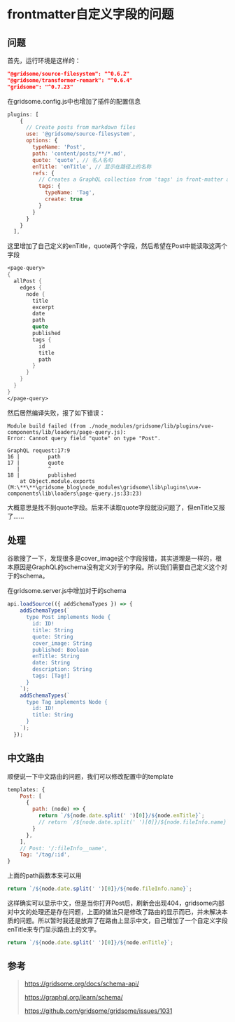 # frontmatter自定义字段的问题

## 问题

首先，运行环境是这样的：

```json
"@gridsome/source-filesystem": "^0.6.2"
"@gridsome/transformer-remark": "^0.6.4"
"gridsome": "^0.7.23"
```

在gridsome.config.js中也增加了插件的配置信息

```javascript
plugins: [
    {
      // Create posts from markdown files
      use: '@gridsome/source-filesystem',
      options: {
        typeName: 'Post',
        path: 'content/posts/**/*.md',
        quote: 'quote', // 名人名句
        enTitle: 'enTitle', // 显示在路径上的名称
        refs: {
          // Creates a GraphQL collection from 'tags' in front-matter and adds a reference.
          tags: {
            typeName: 'Tag',
            create: true
          }
        }
      }
    }
  ],
```

这里增加了自己定义的enTitle，quote两个字段，然后希望在Post中能读取这两个字段

```scheme
<page-query>
{
  allPost {
    edges {
      node {
        title
        excerpt
        date
        path
        quote
        published
        tags {
          id
          title
          path
        }
      }
    }
  }
}
</page-query>
```

然后居然编译失败，报了如下错误：

```she
Module build failed (from ./node_modules/gridsome/lib/plugins/vue-components/lib/loaders/page-query.js):
Error: Cannot query field "quote" on type "Post".

GraphQL request:17:9
16 |         path
17 |         quote
   |         ^
18 |         published
    at Object.module.exports (M:\**\**\gridsome_blog\node_modules\gridsome\lib\plugins\vue-components\lib\loaders\page-query.js:33:23)
```

大概意思是找不到quote字段。后来不读取quote字段就没问题了，但enTitle又报了……

## 处理

谷歌搜了一下，发现很多是cover_image这个字段报错，其实道理是一样的，根本原因是GraphQL的schema没有定义对于的字段。所以我们需要自己定义这个对于的schema。

在gridsome.server.js中增加对于的schema

```javascript
api.loadSource(({ addSchemaTypes }) => {
    addSchemaTypes(`
      type Post implements Node {
        id: ID!
        title: String
        quote: String
        cover_image: String
        published: Boolean
        enTitle: String
        date: String
        description: String
        tags: [Tag!]
      }
    `);
    addSchemaTypes(`
      type Tag implements Node {
        id: ID!
        title: String
      }
    `);
  });
```

## 中文路由

顺便说一下中文路由的问题，我们可以修改配置中的template

```javascript
templates: {
    Post: [
      {
        path: (node) => {
          return `/${node.date.split(' ')[0]}/${node.enTitle}`;
          // return `/${node.date.split(' ')[0]}/${node.fileInfo.name}`;
        }
      },
    ],
    // Post: '/:fileInfo__name',
    Tag: '/tag/:id',
}
```

上面的path函数本来可以用

```javascript
return `/${node.date.split(' ')[0]}/${node.fileInfo.name}`;
```

这样确实可以显示中文，但是当你打开Post后，刷新会出现404，gridsome内部对中文的处理还是存在问题，上面的做法只是修改了路由的显示而已，并未解决本质的问题。所以暂时我还是放弃了在路由上显示中文，自己增加了一个自定义字段enTitle来专门显示路由上的文字。

```javascript
return `/${node.date.split(' ')[0]}/${node.enTitle}`;
```



## 参考

>   https://gridsome.org/docs/schema-api/
>
>   https://graphql.org/learn/schema/
>
>   https://github.com/gridsome/gridsome/issues/1031

